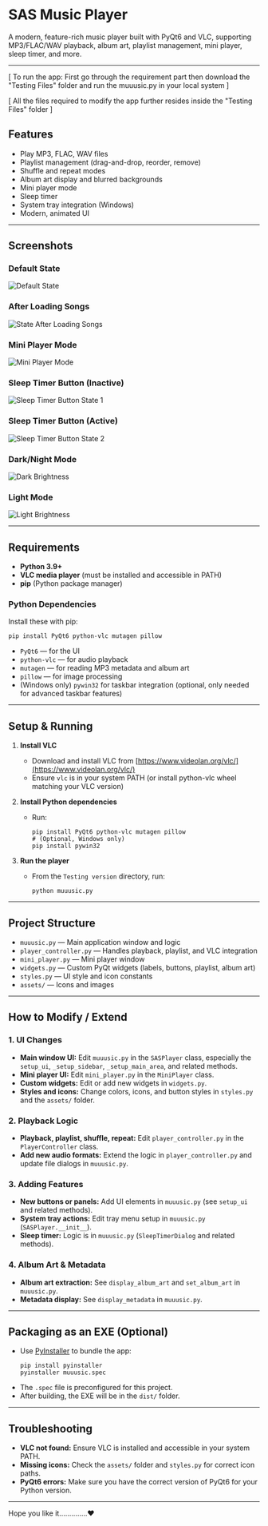 # SAS Music Player

A modern, feature-rich music player built with PyQt6 and VLC, supporting MP3/FLAC/WAV playback, album art, playlist management, mini player, sleep timer, and more.

---


[ To run the app: First go through the requirement part then download the "Testing Files" folder and run the muuusic.py in your local system ]

[ All the files required to modify the app further resides inside the "Testing Files" folder ]



## Features
- Play MP3, FLAC, WAV files
- Playlist management (drag-and-drop, reorder, remove)
- Shuffle and repeat modes
- Album art display and blurred backgrounds
- Mini player mode
- Sleep timer
- System tray integration (Windows)
- Modern, animated UI

---

## Screenshots

### Default State
![Default State](./Screenshots/default_state.png)

### After Loading Songs
![State After Loading Songs](./Screenshots/state_after_loading_songs.png)

### Mini Player Mode
![Mini Player Mode](./Screenshots/Miniplayer_mode.png)

### Sleep Timer Button (Inactive)
![Sleep Timer Button State 1](./Screenshots/sleep_button_state_1.png)

### Sleep Timer Button (Active)
![Sleep Timer Button State 2](./Screenshots/sleep_button_state_2.png)

### Dark/Night Mode
![Dark Brightness](./Screenshots/dark_brightness.png)

### Light Mode
![Light Brightness](./Screenshots/light_brightness.png)

---

## Requirements
- **Python 3.9+**
- **VLC media player** (must be installed and accessible in PATH)
- **pip** (Python package manager)


### Python Dependencies
Install these with pip:
```
pip install PyQt6 python-vlc mutagen pillow
```

- `PyQt6` — for the UI
- `python-vlc` — for audio playback
- `mutagen` — for reading MP3 metadata and album art
- `pillow` — for image processing
- (Windows only) `pywin32` for taskbar integration (optional, only needed for advanced taskbar features)

---

## Setup & Running
1. **Install VLC**
   - Download and install VLC from [https://www.videolan.org/vlc/](https://www.videolan.org/vlc/)
   - Ensure `vlc` is in your system PATH (or install python-vlc wheel matching your VLC version)

2. **Install Python dependencies**
   - Run:
     ```
     pip install PyQt6 python-vlc mutagen pillow
     # (Optional, Windows only)
     pip install pywin32
     ```

3. **Run the player**
   - From the `Testing version` directory, run:
     ```
     python muuusic.py
     ```

---

## Project Structure

- `muuusic.py` — Main application window and logic
- `player_controller.py` — Handles playback, playlist, and VLC integration
- `mini_player.py` — Mini player window
- `widgets.py` — Custom PyQt widgets (labels, buttons, playlist, album art)
- `styles.py` — UI style and icon constants
- `assets/` — Icons and images

---

## How to Modify / Extend

### 1. **UI Changes**
- **Main window UI:** Edit `muuusic.py` in the `SASPlayer` class, especially the `setup_ui`, `_setup_sidebar`, `_setup_main_area`, and related methods.
- **Mini player UI:** Edit `mini_player.py` in the `MiniPlayer` class.
- **Custom widgets:** Edit or add new widgets in `widgets.py`.
- **Styles and icons:** Change colors, icons, and button styles in `styles.py` and the `assets/` folder.

### 2. **Playback Logic**
- **Playback, playlist, shuffle, repeat:** Edit `player_controller.py` in the `PlayerController` class.
- **Add new audio formats:** Extend the logic in `player_controller.py` and update file dialogs in `muuusic.py`.

### 3. **Adding Features**
- **New buttons or panels:** Add UI elements in `muuusic.py` (see `setup_ui` and related methods).
- **System tray actions:** Edit tray menu setup in `muuusic.py` (`SASPlayer.__init__`).
- **Sleep timer:** Logic is in `muuusic.py` (`SleepTimerDialog` and related methods).

### 4. **Album Art & Metadata**
- **Album art extraction:** See `display_album_art` and `set_album_art` in `muuusic.py`.
- **Metadata display:** See `display_metadata` in `muuusic.py`.

---

## Packaging as an EXE (Optional)
- Use [PyInstaller](https://pyinstaller.org/) to bundle the app:
  ```
  pip install pyinstaller
  pyinstaller muuusic.spec
  ```
- The `.spec` file is preconfigured for this project.
- After building, the EXE will be in the `dist/` folder.

---

## Troubleshooting
- **VLC not found:** Ensure VLC is installed and accessible in your system PATH.
- **Missing icons:** Check the `assets/` folder and `styles.py` for correct icon paths.
- **PyQt6 errors:** Make sure you have the correct version of PyQt6 for your Python version.

---

Hope you like it...………..♥
